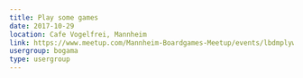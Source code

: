 ```yaml
---
title: Play some games
date: 2017-10-29
location: Cafe Vogelfrei, Mannheim
link: https://www.meetup.com/Mannheim-Boardgames-Meetup/events/lbdmplywnbmc/
usergroup: bogama
type: usergroup
---
```

